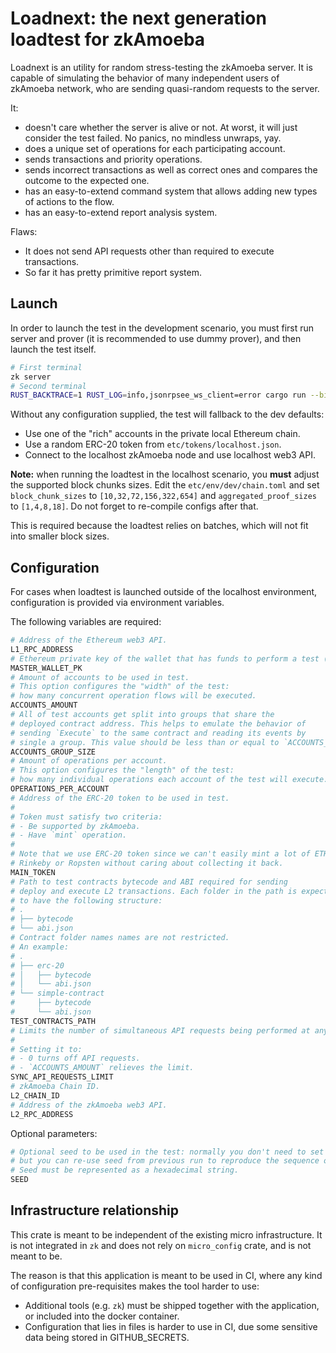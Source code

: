 # Loadnext: the next generation loadtest for zkAmoeba

Loadnext is an utility for random stress-testing the zkAmoeba server. It is capable of simulating the behavior of many
independent users of zkAmoeba network, who are sending quasi-random requests to the server.

It:

- doesn't care whether the server is alive or not. At worst, it will just consider the test failed. No panics, no
  mindless unwraps, yay.
- does a unique set of operations for each participating account.
- sends transactions and priority operations.
- sends incorrect transactions as well as correct ones and compares the outcome to the expected one.
- has an easy-to-extend command system that allows adding new types of actions to the flow.
- has an easy-to-extend report analysis system.

Flaws:

- It does not send API requests other than required to execute transactions.
- So far it has pretty primitive report system.

## Launch

In order to launch the test in the development scenario, you must first run server and prover (it is recommended to use
dummy prover), and then launch the test itself.

```sh
# First terminal
zk server
# Second terminal
RUST_BACKTRACE=1 RUST_LOG=info,jsonrpsee_ws_client=error cargo run --bin loadnext
```

Without any configuration supplied, the test will fallback to the dev defaults:

- Use one of the "rich" accounts in the private local Ethereum chain.
- Use a random ERC-20 token from `etc/tokens/localhost.json`.
- Connect to the localhost zkAmoeba node and use localhost web3 API.

**Note:** when running the loadtest in the localhost scenario, you **must** adjust the supported block chunks sizes.
Edit the `etc/env/dev/chain.toml` and set `block_chunk_sizes` to `[10,32,72,156,322,654]` and `aggregated_proof_sizes`
to `[1,4,8,18]`. Do not forget to re-compile configs after that.

This is required because the loadtest relies on batches, which will not fit into smaller block sizes.

## Configuration

For cases when loadtest is launched outside of the localhost environment, configuration is provided via environment
variables.

The following variables are required:

```sh
# Address of the Ethereum web3 API.
L1_RPC_ADDRESS
# Ethereum private key of the wallet that has funds to perform a test (without `0x` prefix).
MASTER_WALLET_PK
# Amount of accounts to be used in test.
# This option configures the "width" of the test:
# how many concurrent operation flows will be executed.
ACCOUNTS_AMOUNT
# All of test accounts get split into groups that share the
# deployed contract address. This helps to emulate the behavior of
# sending `Execute` to the same contract and reading its events by
# single a group. This value should be less than or equal to `ACCOUNTS_AMOUNT`.
ACCOUNTS_GROUP_SIZE
# Amount of operations per account.
# This option configures the "length" of the test:
# how many individual operations each account of the test will execute.
OPERATIONS_PER_ACCOUNT
# Address of the ERC-20 token to be used in test.
#
# Token must satisfy two criteria:
# - Be supported by zkAmoeba.
# - Have `mint` operation.
#
# Note that we use ERC-20 token since we can't easily mint a lot of ETH on
# Rinkeby or Ropsten without caring about collecting it back.
MAIN_TOKEN
# Path to test contracts bytecode and ABI required for sending
# deploy and execute L2 transactions. Each folder in the path is expected
# to have the following structure:
# .
# ├── bytecode
# └── abi.json
# Contract folder names names are not restricted.
# An example:
# .
# ├── erc-20
# │   ├── bytecode
# │   └── abi.json
# └── simple-contract
#     ├── bytecode
#     └── abi.json
TEST_CONTRACTS_PATH
# Limits the number of simultaneous API requests being performed at any moment of time.
#
# Setting it to:
# - 0 turns off API requests.
# - `ACCOUNTS_AMOUNT` relieves the limit.
SYNC_API_REQUESTS_LIMIT
# zkAmoeba Chain ID.
L2_CHAIN_ID
# Address of the zkAmoeba web3 API.
L2_RPC_ADDRESS
```

Optional parameters:

```sh
# Optional seed to be used in the test: normally you don't need to set the seed,
# but you can re-use seed from previous run to reproduce the sequence of operations locally.
# Seed must be represented as a hexadecimal string.
SEED
```

## Infrastructure relationship

This crate is meant to be independent of the existing micro infrastructure. It is not integrated in `zk` and does not
rely on `micro_config` crate, and is not meant to be.

The reason is that this application is meant to be used in CI, where any kind of configuration pre-requisites makes the
tool harder to use:

- Additional tools (e.g. `zk`) must be shipped together with the application, or included into the docker container.
- Configuration that lies in files is harder to use in CI, due some sensitive data being stored in GITHUB_SECRETS.
